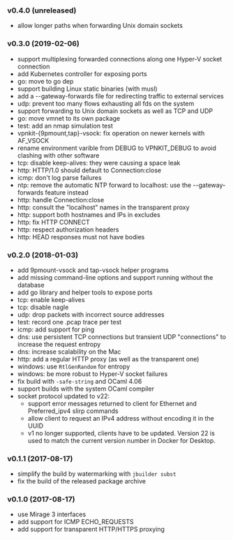 ### v0.4.0 (unreleased)
* allow longer paths when forwarding Unix domain sockets

### v0.3.0 (2019-02-06)

* support multiplexing forwarded connections along one Hyper-V socket connection
* add Kubernetes controller for exposing ports
* go: move to go dep
* support building Linux static binaries (with musl)
* add a --gateway-forwards file for redirecting traffic to external services
* udp: prevent too many flows exhausting all fds on the system
* support forwarding to Unix domain sockets as well as TCP and UDP
* go: move vmnet to its own package
* test: add an nmap simulation test
* vpnkit-{9pmount,tap}-vsock: fix operation on newer kernels with AF\_VSOCK
* rename environment varible from DEBUG to VPNKIT\_DEBUG to avoid clashing with
  other software
* tcp: disable keep-alives: they were causing a space leak
* http: HTTP/1.0 should default to Connection:close
* icmp: don't log parse failures
* ntp: remove the automatic NTP forward to localhost: use the --gateway-forwards
  feature instead
* http: handle Connection:close
* http: consult the "localhost" names in the transparent proxy
* http: support both hostnames and IPs in excludes
* http: fix HTTP CONNECT
* http: respect authorization headers
* http: HEAD responses must not have bodies

### v0.2.0 (2018-01-03)

* add 9pmount-vsock and tap-vsock helper programs
* add missing command-line options and support running without the database
* add go library and helper tools to expose ports
* tcp: enable keep-alives
* tcp: disable nagle
* udp: drop packets with incorrect source addresses
* test: record one .pcap trace per test
* icmp: add support for ping
* dns: use persistent TCP connections but transient UDP "connections" to increase
  the request entropy
* dns: increase scalability on the Mac
* http: add a regular HTTP proxy (as well as the transparent one)
* windows: use `RtlGenRandom` for entropy
* windows: be more robust to Hyper-V socket failures
* fix build with `-safe-string` and OCaml 4.06
* support builds with the system OCaml compiler
* socket protocol updated to v22:
    - support error messages returned to client for Ethernet and Preferred_ipv4
      slirp commands
    - allow client to request an IPv4 address without encoding it in the UUID
    - v1 no longer supported, clients have to be updated. Version 22 is used to
      match the current version number in Docker for Desktop.

### v0.1.1 (2017-08-17)

* simplify the build by watermarking with `jbuilder subst`
* fix the build of the released package archive

### v0.1.0 (2017-08-17)

* use Mirage 3 interfaces
* add support for ICMP ECHO_REQUESTS
* add support for transparent HTTP/HTTPS proxying

